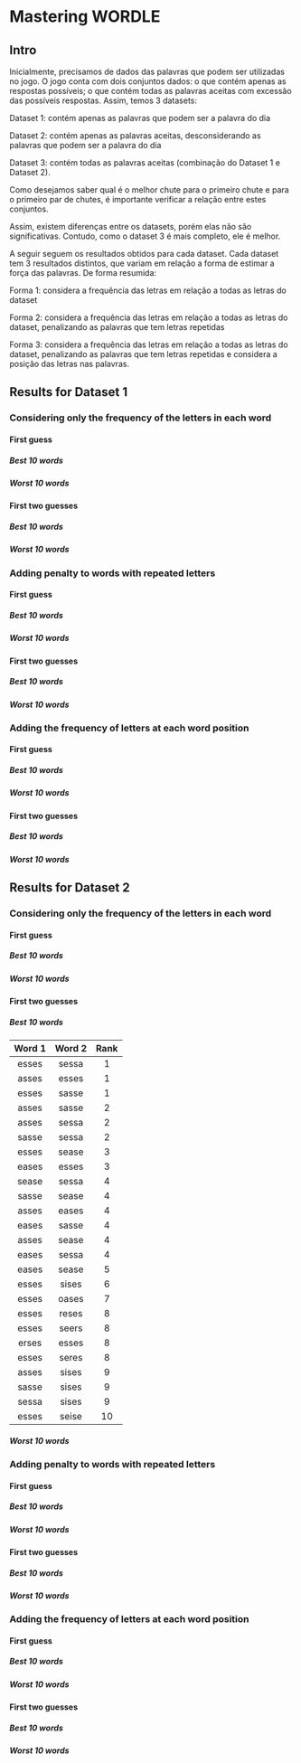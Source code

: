# Mastering WORDLE

## Intro

Inicialmente, precisamos de dados das palavras que podem ser utilizadas no jogo. O jogo conta com dois conjuntos dados: o que contém apenas as respostas possíveis; o que contém todas as palavras aceitas com excessão das possíveis respostas. Assim, temos 3 datasets:

Dataset 1: contém apenas as palavras que podem ser a palavra do dia

Dataset 2: contém apenas as palavras aceitas, desconsiderando as palavras que podem ser a palavra do dia

Dataset 3: contém todas as palavras aceitas (combinação do Dataset 1 e Dataset 2).

Como desejamos saber qual é o melhor chute para o primeiro chute e para o primeiro par de chutes, é importante verificar a relação entre estes conjuntos.



Assim, existem diferenças entre os datasets, porém elas não são significativas. Contudo, como o dataset 3 é mais completo, ele é melhor.

A seguir seguem os resultados obtidos para cada dataset. Cada dataset tem 3 resultados distintos, que variam em relação a forma de estimar a força das palavras. De forma resumida:

Forma 1: considera a frequência das letras em relação a todas as letras do dataset

Forma 2: considera a frequência das letras em relação a todas as letras do dataset, penalizando as palavras que tem letras repetidas

Forma 3: considera a frequência das letras em relação a todas as letras do dataset, penalizando as palavras que tem letras repetidas e considera a posição das letras nas palavras.


## Results for Dataset 1

### Considering only the frequency of the letters in each word

#### First guess

##### Best 10 words

##### Worst 10 words


#### First two guesses

##### Best 10 words

##### Worst 10 words


### Adding penalty to words with repeated letters

#### First guess

##### Best 10 words

##### Worst 10 words


#### First two guesses

##### Best 10 words

##### Worst 10 words



### Adding the frequency of letters at each word position

#### First guess

##### Best 10 words

##### Worst 10 words


#### First two guesses

##### Best 10 words

##### Worst 10 words




## Results for Dataset 2

### Considering only the frequency of the letters in each word

#### First guess

##### Best 10 words

##### Worst 10 words


#### First two guesses

##### Best 10 words

| Word 1 | Word 2 | Rank |
| :-: | :-: | :-: |
| esses	| sessa	| 1 |
| asses	| esses	| 1 |
| esses	| sasse	| 1 |
| asses	| sasse	| 2 |
| asses	| sessa | 2 |
| sasse	| sessa	| 2 |
| esses	| sease | 3 |
| eases	| esses	| 3 |
| sease	| sessa	| 4 |
| sasse	| sease	| 4 |
| asses	| eases	| 4 |
| eases	| sasse	| 4 |
| asses	| sease	| 4 |
| eases	| sessa	| 4 |
| eases	| sease	| 5 |
| esses	| sises	| 6 |
| esses	| oases	| 7 |
| esses	| reses	| 8 |
| esses	| seers	| 8 |
| erses	| esses	| 8 |
| esses	| seres	| 8 |
| asses	| sises	| 9 |
| sasse	| sises	| 9 |
| sessa	| sises	| 9 |
| esses	| seise	| 10 |



##### Worst 10 words


### Adding penalty to words with repeated letters

#### First guess

##### Best 10 words

##### Worst 10 words


#### First two guesses

##### Best 10 words

##### Worst 10 words



### Adding the frequency of letters at each word position

#### First guess

##### Best 10 words

##### Worst 10 words


#### First two guesses

##### Best 10 words

##### Worst 10 words




